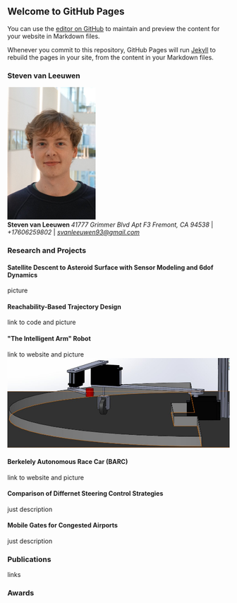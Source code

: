## Welcome to GitHub Pages

You can use the [editor on GitHub](https://github.com/StevenvanLeeuwen/StevenvanLeeuwen.github.io/edit/master/README.md) to maintain and preview the content for your website in Markdown files.

Whenever you commit to this repository, GitHub Pages will run [Jekyll](https://jekyllrb.com/) to rebuild the pages in your site, from the content in your Markdown files.

### Steven van Leeuwen
<img src="github_profile.jpg" width="200" height="300"> <br> <strong> Steven van Leeuwen </strong> <em> 41777 Grimmer Blvd Apt F3 Fremont, CA 94538 </em> | <em> +17606259802 </em> | <em> svanleeuwen93@gmail.com </em>

### Research and Projects
#### Satellite Descent to Asteroid Surface with Sensor Modeling and 6dof Dynamics
picture
#### Reachability-Based Trajectory Design
link to code and picture
#### "The Intelligent Arm" Robot
link to website and picture <img src="arm.jpg">
#### Berkelely Autonomous Race Car (BARC)
link to website and picture
#### Comparison of Differnet Steering Control Strategies
just description
#### Mobile Gates for Congested Airports
just description
### Publications
links
### Awards

